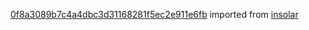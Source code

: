 [0f8a3089b7c4a4dbc3d31168281f5ec2e911e6fb](https://github.com/insolar/insolar/commit/0f8a3089b7c4a4dbc3d31168281f5ec2e911e6fb) imported from [insolar](https://github.com/insolar/insolar)
